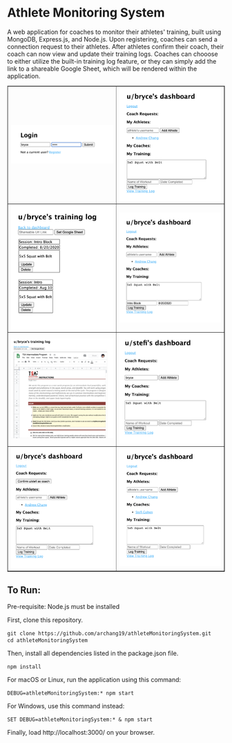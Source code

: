 # Athlete Monitoring System

A web application for coaches to monitor their athletes' training,
built using MongoDB, Express.js, and Node.js. Upon registering,
coaches can send a connection request to their athletes. After
athletes confirm their coach, their coach can now view and update
their training logs. Coaches can chooose to either utilize the
built-in training log feature, or they can simply add the link to a
shareable Google Sheet, which will be rendered within the application.

<table border="1" width="100%">
	<tr>
		<td>
			<img src="demoImages/loginPage.png" width="400">
		</td>
		<td>
			<img src="demoImages/dashBoard.png" width="400">
		</td>
	</tr>
	<tr>
		<td>
			<img src="demoImages/viewTrainingLog.png" width="400">
		</td>
		<td>
			<img src="demoImages/addingTrainingLog.png" width="400">
		</td>
	</tr>
	<tr>
		<td>
			<img src="demoImages/useGoogleSheets.png" width="400" >
		</td>
		<td> 
			<img src="demoImages/addingAthlete.png" width="400" >
		</td>
	</tr>
	<tr>
		<td>
			<img src="demoImages/confirmingCoach.png" width="400" >
		</td>
		<td>
			<img src="demoImages/seeingCoach.png" width="400" >
		</td>
	</tr>
</table>


## To Run:

Pre-requisite: Node.js must be installed

First, clone this repository.
```
git clone https://github.com/archang19/athleteMonitoringSystem.git
cd athleteMonitoringSystem
```

Then, install all dependencies listed in the package.json file.
```
npm install
```

For macOS or Linux, run the application using this command:
```
DEBUG=athleteMonitoringSystem:* npm start
```

For Windows, use this command instead:
```
SET DEBUG=athleteMonitoringSystem:* & npm start
```

Finally, load http://localhost:3000/ on your browser.